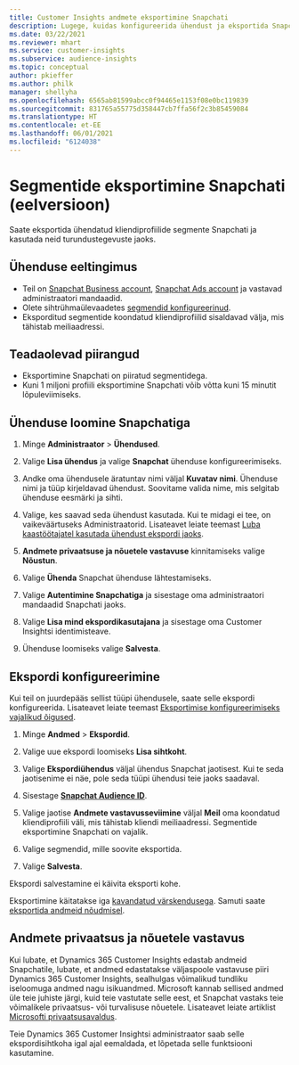 ```yaml
---
title: Customer Insights andmete eksportimine Snapchati
description: Lugege, kuidas konfigureerida ühendust ja eksportida Snapchati.
ms.date: 03/22/2021
ms.reviewer: mhart
ms.service: customer-insights
ms.subservice: audience-insights
ms.topic: conceptual
author: pkieffer
ms.author: philk
manager: shellyha
ms.openlocfilehash: 6565ab81599abcc0f94465e1153f08e0bc119839
ms.sourcegitcommit: 831765a55775d358447cb7ffa56f2c3b85459084
ms.translationtype: HT
ms.contentlocale: et-EE
ms.lasthandoff: 06/01/2021
ms.locfileid: "6124038"
---
```

# <a name="export-segments-to-snapchat-preview"></a>Segmentide eksportimine Snapchati (eelversioon)

Saate eksportida ühendatud kliendiprofiilide segmente Snapchati ja kasutada neid turundustegevuste jaoks. 

## <a name="prerequisites-for-a-connection"></a>Ühenduse eeltingimus

-   Teil on [Snapchat Business account](https://business.snapchat.com/), [Snapchat Ads account](https://ads.snapchat.com/) ja vastavad administraatori mandaadid.
-   Olete sihtrühmaülevaadetes [segmendid konfigureerinud](segments.md).
-   Eksporditud segmentide koondatud kliendiprofiilid sisaldavad välja, mis tähistab meiliaadressi.

## <a name="known-limitations"></a>Teadaolevad piirangud

- Eksportimine Snapchati on piiratud segmentidega.
- Kuni 1 miljoni profiili eksportimine Snapchati võib võtta kuni 15 minutit lõpuleviimiseks. 

## <a name="set-up-connection-to-snapchat"></a>Ühenduse loomine Snapchatiga

1. Minge **Administraator** > **Ühendused**.

1. Valige **Lisa ühendus** ja valige **Snapchat** ühenduse konfigureerimiseks.

1. Andke oma ühendusele äratuntav nimi väljal **Kuvatav nimi**. Ühenduse nimi ja tüüp kirjeldavad ühendust. Soovitame valida nime, mis selgitab ühenduse eesmärki ja sihti.

1. Valige, kes saavad seda ühendust kasutada. Kui te midagi ei tee, on vaikeväärtuseks Administraatorid. Lisateavet leiate teemast [Luba kaastöötajatel kasutada ühendust ekspordi jaoks](connections.md#allow-contributors-to-use-a-connection-for-exports).

1. **Andmete privaatsuse ja nõuetele vastavuse** kinnitamiseks valige **Nõustun**.

1. Valige **Ühenda** Snapchat ühenduse lähtestamiseks.

1. Valige **Autentimine Snapchatiga** ja sisestage oma administraatori mandaadid Snapchati jaoks. 

1. Valige **Lisa mind ekspordikasutajana** ja sisestage oma Customer Insightsi identimisteave.

1. Ühenduse loomiseks valige **Salvesta**.

## <a name="configure-an-export"></a>Ekspordi konfigureerimine

Kui teil on juurdepääs sellist tüüpi ühendusele, saate selle ekspordi konfigureerida. Lisateavet leiate teemast [Eksportimise konfigureerimiseks vajalikud õigused](export-destinations.md#set-up-a-new-export).

1. Minge **Andmed** > **Ekspordid**.

1. Valige uue ekspordi loomiseks **Lisa sihtkoht**.

1. Valige **Ekspordiühendus** väljal ühendus Snapchat jaotisest. Kui te seda jaotisenime ei näe, pole seda tüüpi ühendusi teie jaoks saadaval.

1. Sisestage [**Snapchat Audience ID**](https://businesshelp.snapchat.com/s/article/custom-audiences).

1. Valige jaotise **Andmete vastavusseviimine** väljal **Meil** oma koondatud kliendiprofiili väli, mis tähistab kliendi meiliaadressi. Segmentide eksportimine Snapchati on vajalik.

1. Valige segmendid, mille soovite eksportida. 

1. Valige **Salvesta**.

Ekspordi salvestamine ei käivita eksporti kohe.

Eksportimine käitatakse iga [kavandatud värskendusega](system.md#schedule-tab). Samuti saate [eksportida andmeid nõudmisel](export-destinations.md#run-exports-on-demand). 


## <a name="data-privacy-and-compliance"></a>Andmete privaatsus ja nõuetele vastavus

Kui lubate, et Dynamics 365 Customer Insights edastab andmeid Snapchatile, lubate, et andmed edastatakse väljaspoole vastavuse piiri Dynamics 365 Customer Insights, sealhulgas võimalikud tundliku iseloomuga andmed nagu isikuandmed. Microsoft kannab sellised andmed üle teie juhiste järgi, kuid teie vastutate selle eest, et Snapchat vastaks teie võimalikele privaatsus- või turvalisuse nõuetele. Lisateavet leiate artiklist [Microsofti privaatsusavaldus](https://go.microsoft.com/fwlink/?linkid=396732).

Teie Dynamics 365 Customer Insightsi administraator saab selle ekspordisihtkoha igal ajal eemaldada, et lõpetada selle funktsiooni kasutamine.
